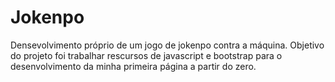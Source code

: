 # Jokenpo

Densevolvimento próprio de um jogo de jokenpo contra a máquina.
Objetivo do projeto foi trabalhar rescursos de javascript e bootstrap para o desenvolvimento da minha primeira página a partir do zero.
